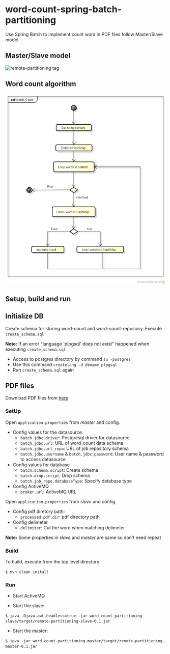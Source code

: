 # word-count-spring-batch-partitioning
Use Spring Batch to implement count word in PDF files follow Master/Slave model
## Master/Slave model
![remote-partitioning tag](http://docs.spring.io/spring-batch/reference/htmlsingle/images/remote-partitioning.png)
## Word count algorithm

![alt tag](WordsCount.png)

## Setup, build and run

## Initialize DB

Create schema for storing word-count and word-count-reposiory. Execute `create_schema.sql`

**Note:** If an error "language 'plpgsql' does not exist" happened when executing `create_schema.sql` 
  + Access to postgres directory by command `su -postgres`
  + Use this command `createlang -d dbname plpgsql`
  + Run `create_schema.sql` again

## PDF files
  Download PDF files from [here](http://mega.co.nz/#!51owDRTB!O76LOQKQeFHcqCXJy1FKNhGHWphdNYgkr8C-QAFAohQ)

### SetUp

Open `application.properties` from *master* and config.

+ Config values for the datasource:
  + `batch.jdbc.driver`: Postgresql driver for datasource
  + `batch.jdbc.url`: URL of word_count data schema
  + `batch.jdbc.url_repo`: URL of job repository schema
  + `batch.jdbc.username` & `batch.jdbc.password`: User name & password to access datasource
+ Config values for database
  + `batch.schema.script`: Create schema
  + `batch.drop.script`: Drop schema
  + `batch.job_repo.databaseType`: Specify database type
+ Config ActiveMQ
  + `broker.url`: ActiveMQ URL

Open `application.properties` from *slave* and config.

+ Config pdf diretory path:
  + `processed.pdf.dir`: pdf directory path
+ Config delimeter
  + `delimiter`: Cut the word when matching delimeter

**Note:** Some properties in *slave* and *master* are same so don't need repeat
### Build

To build, execute from the top level directory:

`$ mvn clean install`

### Run

+ Start ActiveMQ

+ Start the slave:

`$ java -Djava.awt.headless=true -jar word-count-partitioning-slave/target/remote-partitioning-slave-0.1.jar`

+ Start the master:

`$ java -jar word-count-partitioning-master/target/remote-partitioning-master-0.1.jar`



